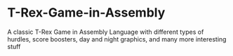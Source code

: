 # T-Rex-Game-in-Assembly
A classic T-Rex Game in Assembly Language with different types of hurdles, score boosters, day and night graphics, and many more interesting stuff
